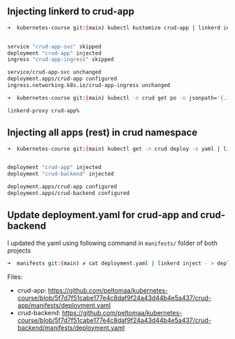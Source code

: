 ## Injecting linkerd to crud-app

```bash
➜  kubernetes-course git:(main) kubectl kustomize crud-app | linkerd inject - | kubectl apply -f -


service "crud-app-svc" skipped
deployment "crud-app" injected
ingress "crud-app-ingress" skipped

service/crud-app-svc unchanged
deployment.apps/crud-app configured
ingress.networking.k8s.io/crud-app-ingress unchanged

➜  kubernetes-course git:(main) kubectl -n crud get po -o jsonpath='{.items[0].spec.containers[*].name}'

linkerd-proxy crud-app%
```

## Injecting all apps (rest) in crud namespace

```bash
➜  kubernetes-course git:(main) kubectl get -n crud deploy -o yaml | linkerd inject - | kubectl apply -f -


deployment "crud-app" injected
deployment "crud-backend" injected

deployment.apps/crud-app configured
deployment.apps/crud-backend configured
```

## Update deployment.yaml for crud-app and crud-backend

I updated the yaml using following command in `manifests/` folder of both projects

```bash
➜  manifests git:(main) ✗ cat deployment.yaml | linkerd inject - > deployment_new.yaml
```

Files:

- crud-app: https://github.com/peltomaa/kubernetes-course/blob/5f7d7f51cabe177e4c8daf9f24a43d44b4e5a437/crud-app/manifests/deployment.yaml
- crud-backend: https://github.com/peltomaa/kubernetes-course/blob/5f7d7f51cabe177e4c8daf9f24a43d44b4e5a437/crud-backend/manifests/deployment.yaml
